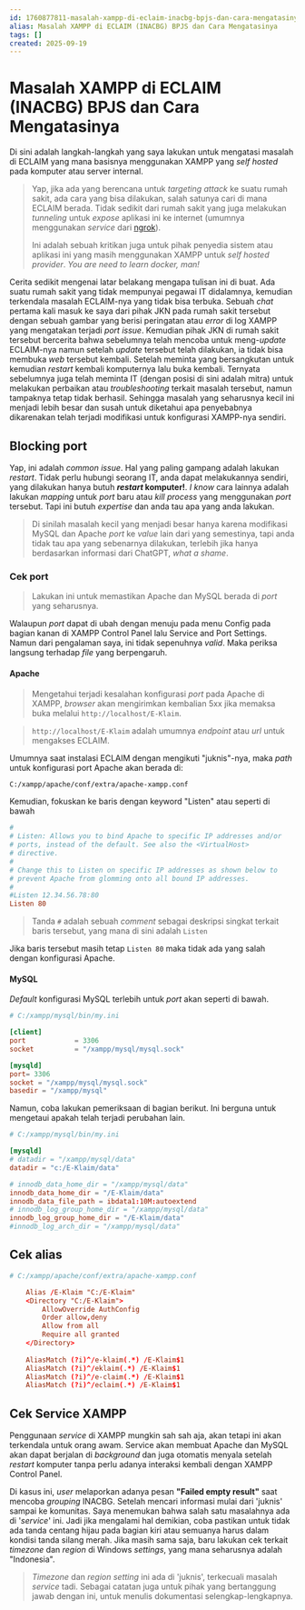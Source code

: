 ```yaml
---
id: 1760877811-masalah-xampp-di-eclaim-inacbg-bpjs-dan-cara-mengatasinya
alias: Masalah XAMPP di ECLAIM (INACBG) BPJS dan Cara Mengatasinya
tags: []
created: 2025-09-19
---
```

# Masalah XAMPP di ECLAIM (INACBG) BPJS dan Cara Mengatasinya

Di sini adalah langkah-langkah yang saya lakukan untuk mengatasi masalah di ECLAIM yang mana basisnya menggunakan XAMPP yang *self hosted* pada komputer atau server internal.

> Yap, jika ada yang berencana untuk *targeting attack* ke suatu rumah sakit, ada cara yang bisa dilakukan, salah satunya cari di mana ECLAIM berada. Tidak sedikit dari rumah sakit yang juga melakukan *tunneling* untuk *expose* aplikasi ini ke internet (umumnya menggunakan *service* dari [ngrok](https://ngrok.io)). 
> 
> Ini adalah sebuah kritikan juga untuk pihak penyedia sistem atau aplikasi ini yang masih menggunakan XAMPP untuk *self hosted provider*. *You are need to learn docker, man!*

Cerita sedikit mengenai latar belakang mengapa tulisan ini di buat. Ada suatu rumah sakit yang tidak mempunyai pegawai IT didalamnya, kemudian terkendala masalah ECLAIM-nya yang tidak bisa terbuka. Sebuah *chat* pertama kali masuk ke saya dari pihak JKN pada rumah sakit tersebut dengan sebuah gambar yang berisi peringatan atau *error* di log XAMPP yang mengatakan terjadi *port issue*. Kemudian pihak JKN di rumah sakit tersebut bercerita bahwa sebelumnya telah mencoba untuk meng-*update* ECLAIM-nya namun setelah *update* tersebut telah dilakukan, ia tidak bisa membuka *web* tersebut kembali. Setelah meminta yang bersangkutan untuk kemudian *restart* kembali komputernya lalu buka kembali. Ternyata sebelumnya juga telah meminta IT (dengan posisi di sini adalah mitra) untuk melakukan perbaikan atau *troubleshooting* terkait masalah tersebut, namun tampaknya tetap tidak berhasil. Sehingga masalah yang seharusnya kecil ini menjadi lebih besar dan susah untuk diketahui apa penyebabnya dikarenakan telah terjadi modifikasi untuk konfigurasi XAMPP-nya sendiri. 
## Blocking port

Yap, ini adalah *common issue*. Hal yang paling gampang adalah lakukan *restart*. Tidak perlu hubungi seorang IT, anda dapat melakukannya sendiri, yang dilakukan hanya butuh ***restart* komputer!**. *I know* cara lainnya adalah lakukan *mapping* untuk *port* baru atau *kill* *process* yang menggunakan *port* tersebut. Tapi ini butuh *expertise* dan anda tau apa yang anda lakukan.

> Di sinilah masalah kecil yang menjadi besar hanya karena modifikasi MySQL dan Apache *port* ke *value* lain dari yang semestinya, tapi anda tidak tau apa yang sebenarnya dilakukan, terlebih jika hanya berdasarkan informasi dari ChatGPT, *what a shame*.

### Cek port

> Lakukan ini untuk memastikan Apache dan MySQL berada di *port* yang seharusnya.

Walaupun *port* dapat di ubah dengan menuju pada menu Config pada bagian kanan di XAMPP Control Panel lalu Service and Port Settings. Namun dari pengalaman saya, ini tidak sepenuhnya *valid*. Maka periksa langsung terhadap *file* yang berpengaruh.

#### Apache

> Mengetahui terjadi kesalahan konfigurasi *port* pada Apache di XAMPP, *browser* akan mengirimkan kembalian 5xx jika memaksa buka melalui `http://localhost/E-Klaim`.

> `http://localhost/E-Klaim`  adalah umumnya *endpoint* atau *url* untuk mengakses ECLAIM.

Umumnya saat instalasi ECLAIM dengan mengikuti "juknis"-nya, maka *path* untuk konfigurasi port Apache akan berada di:

```bash
C:/xampp/apache/conf/extra/apache-xampp.conf
```

Kemudian, fokuskan ke baris dengan keyword "Listen" atau seperti di bawah

```conf
#
# Listen: Allows you to bind Apache to specific IP addresses and/or
# ports, instead of the default. See also the <VirtualHost>
# directive.
#
# Change this to Listen on specific IP addresses as shown below to 
# prevent Apache from glomming onto all bound IP addresses.
#
#Listen 12.34.56.78:80
Listen 80
```

> Tanda `#` adalah sebuah *comment* sebagai deskripsi singkat terkait baris  tersebut, yang mana di sini adalah `Listen`

Jika baris tersebut masih tetap `Listen 80` maka tidak ada yang salah dengan konfigurasi Apache.

#### MySQL

*Default* konfigurasi MySQL terlebih untuk *port* akan seperti di bawah.

```conf
# C:/xampp/mysql/bin/my.ini

[client] 
port            = 3306 
socket          = "/xampp/mysql/mysql.sock"

[mysqld]
port= 3306
socket = "/xampp/mysql/mysql.sock"
basedir = "/xampp/mysql" 
```

Namun, coba lakukan pemeriksaan di bagian berikut. Ini berguna untuk mengetaui apakah telah terjadi perubahan lain.

```conf
# C:/xampp/mysql/bin/my.ini

[mysqld]
# datadir = "/xampp/mysql/data"
datadir = "c:/E-Klaim/data"

# innodb_data_home_dir = "/xampp/mysql/data"
innodb_data_home_dir = "/E-Klaim/data"
innodb_data_file_path = ibdata1:10M:autoextend
# innodb_log_group_home_dir = "/xampp/mysql/data"
innodb_log_group_home_dir = "/E-Klaim/data"
#innodb_log_arch_dir = "/xampp/mysql/data"
```

## Cek alias

```conf
# C:/xampp/apache/conf/extra/apache-xampp.conf

    Alias /E-Klaim "C:/E-Klaim"
    <Directory "C:/E-Klaim">
        AllowOverride AuthConfig
        Order allow,deny
        Allow from all
        Require all granted
    </Directory>
    
    AliasMatch (?i)^/e-klaim(.*) /E-Klaim$1
    AliasMatch (?i)^/eklaim(.*) /E-Klaim$1
    AliasMatch (?i)^/e-claim(.*) /E-Klaim$1
    AliasMatch (?i)^/eclaim(.*) /E-Klaim$1
```

## Cek Service XAMPP

Penggunaan *service* di XAMPP mungkin sah sah aja, akan tetapi ini akan terkendala untuk orang awam. Service akan membuat Apache dan MySQL akan dapat berjalan di *background* dan juga otomatis menyala setelah *restart* komputer tanpa perlu adanya interaksi kembali dengan XAMPP Control Panel. 

Di kasus ini, *user* melaporkan adanya pesan **"Failed empty result"** saat mencoba *grouping* INACBG. Setelah mencari informasi mulai dari 'juknis' sampai ke komunitas. Saya menemukan bahwa salah satu masalahnya ada di '*service*' ini. Jadi jika mengalami hal demikian, coba pastikan untuk tidak ada tanda centang hijau pada bagian kiri atau semuanya harus dalam kondisi tanda silang merah. Jika masih sama saja, baru lakukan cek terkait *timezone* dan *region* di Windows *settings*, yang mana seharusnya adalah "Indonesia".

> *Timezone* dan *region* *setting* ini ada di 'juknis', terkecuali masalah *service* tadi. Sebagai catatan juga untuk pihak yang bertanggung jawab dengan ini, untuk menulis dokumentasi selengkap-lengkapnya. 